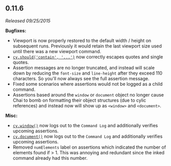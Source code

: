 ## 0.11.6

*Released 09/25/2015*

**Bugfixes:**

- Viewport is now properly restored to the default width / height  on subsequent runs. Previously it would retain the last viewport size used until there was a new viewport command.
- [`cy.should('contain', '...')`](/api/commands/should) now correctly escapes quotes and single quotes.
- Assertion messages are no longer truncated, and instead will scale down by reducing the `font-size` and `line-height` after they exceed 110 characters. So you'll now always see the full assertion message.
- Fixed some scenarios where assertions would not be logged as a child command.
- Assertions based around the `window` or `document` object no longer cause Chai to bomb on formatting their object structures (due to cylic references) and instead now will show up as `<window>` and `<document>`.

**Misc:**

- [`cy.window()`](/api/commands/window) now logs out to the `Command Log` and additionally verifies upcoming assertions.
- [`cy.document()`](/api/commands/document) now logs out to the `Command Log` and additionally verifies upcoming assertions.
- Removed `numElements` label on assertions which indicated the number of elements found if > 1. This was annoying and redundant since the inked command already had this number.

